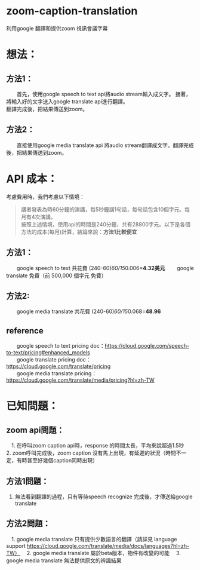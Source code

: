 # zoom-caption-translation
利用google 翻譯和提供zoom 視訊會議字幕
# 想法：    
## 方法1：   
&emsp;&emsp;首先，使用google speech to text api將audio stream輸入成文字。 
接著，將輸入好的文字送入google translate api進行翻譯。  
翻譯完成後，把結果傳送到zoom。    
## 方法2：
&emsp;&emsp;直接使用google media translate api 將audio stream翻譯成文字。翻譯完成後，把結果傳送到zoom。    

# API 成本：
考慮費用時，我們考慮以下情境：    
>講者發表為時60分鐘的演講，每5秒鐘講1句話，每句話包含10個字元。每月有4次演講。  
按照上述情境，使用api的時間是240分鐘，共有28800字元。以下是各個方法的成本(每月)計算，結論來說：**方法1比較便宜**  
## 方法1：    
&emsp;&emsp;google speech to text 共花費 (240-60)*60/15*0.006=**4.32美元** 
&emsp;&emsp;google translate 免費（前 500,000 個字元 免費） 
## 方法2:
&emsp;&emsp;google media translate 共花費 (240-60)*60/15*0.068=**48.96**   
## reference 
&emsp;&emsp;google speech to text pricing doc：https://cloud.google.com/speech-to-text/pricing#enhanced_models   
&emsp;&emsp;google translate pricing doc：https://cloud.google.com/translate/pricing   
&emsp;&emsp;google media translate pricing：https://cloud.google.com/translate/media/pricing?hl=zh-TW   
# 已知問題：
## zoom api問題：
&emsp;1. 在呼叫zoom caption api時，response 的時間太長，平均來說超過1.5秒 
&emsp;2. zoom呼叫完成後，zoom caption 沒有馬上出現，有延遲的狀況（時間不一定，有時甚至好幾個caption同時出現） 
## 方法1問題：
1. 無法看到翻譯的過程，只有等待speech recognize 完成後，才傳送給google translate  

## 方法2問題：
&emsp;1. google media translate 只有提供少數語言的翻譯（請詳見 language support https://cloud.google.com/translate/media/docs/languages?hl=zh-TW）
&emsp;2. google media translate 屬於beta版本，物件有改變的可能
&emsp;3. google media translate 無法提供原文的辨識結果
